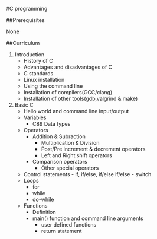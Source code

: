 #C programming

##Prerequisites

None

##Curriculum

1. Introduction
	- History of C
	- Advantages and disadvantages of C
	- C standards
	- Linux installation
	- Using the command line
  	- Installation of compilers(GCC/clang)
  	- Installation of other tools(gdb,valgrind & make)
2. Basic C
	- Hello world and command line input/output
  	- Variables
  		- C89 Data types
  	- Operators
	 	- Addition & Subraction
    		- Multiplication & Division
    		- Post/Pre increment & decrement operators
    		- Left and Right shift operators
		- Comparison operators
    		- Other special operators
	- Control statements
    		- if, if/else, if/else if/else
    		- switch
  	- Loops
  		- for
  		- while
  		- do-while
  	- Functions
  		- Definition
  		- main() function and command line arguments
    		- user defined functions
    		- return statement
